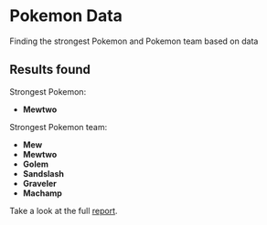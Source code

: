 # Pokemon Data
Finding the strongest Pokemon and Pokemon team based on data

## Results found
Strongest Pokemon:
- **Mewtwo**

Strongest Pokemon team:
- **Mew**
- **Mewtwo**
- **Golem**
- **Sandslash**
- **Graveler**
- **Machamp**

Take a look at the full [report](https://github.com/bariabbassi/pokemon-data/pokemon_data_report.pdf).

